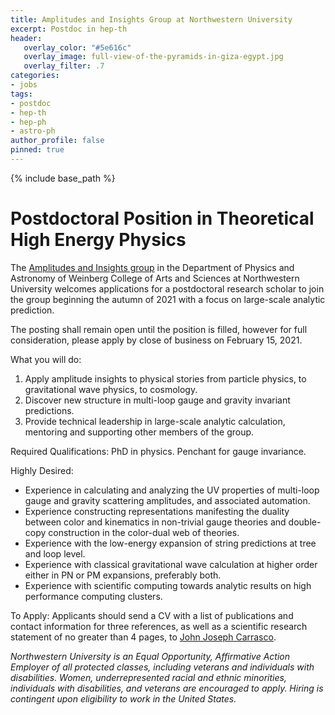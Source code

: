 ```yaml
---
title: Amplitudes and Insights Group at Northwestern University 
excerpt: Postdoc in hep-th 
header:
   overlay_color: "#5e616c"
   overlay_image: full-view-of-the-pyramids-in-giza-egypt.jpg
   overlay_filter: .7
categories:
- jobs
tags:
- postdoc
- hep-th
- hep-ph
- astro-ph
author_profile: false
pinned: true
---
```

{% include base_path %}

# Postdoctoral Position in Theoretical High Energy Physics

The [Amplitudes and Insights group](http://fancyphysics.org) in the Department of Physics and Astronomy of Weinberg College of Arts and Sciences at Northwestern University welcomes applications for a postdoctoral research scholar to join the group beginning the autumn of 2021 with a focus on large-scale analytic prediction. 

The posting shall remain open until the position is filled, however for full consideration, please apply by close of business on February 15, 2021.

What you will do:
1. Apply amplitude insights to physical stories from particle physics, to gravitational wave physics, to cosmology.
2. Discover new structure in multi-loop gauge and gravity invariant predictions.
3. Provide technical leadership in large-scale analytic calculation, mentoring and supporting other members of the group.

Required Qualifications: PhD in physics.  Penchant for gauge invariance.

Highly Desired: 
 - Experience in calculating and analyzing the UV properties of multi-loop gauge and gravity scattering amplitudes, and associated automation.
 - Experience constructing representations manifesting the duality between color and kinematics in non-trivial gauge theories and double-copy construction in the color-dual web of theories. 
 - Experience with the low-energy expansion of string predictions at tree and loop level.
 - Experience with classical gravitational wave calculation at higher order either in PN or PM expansions, preferably both.
 - Experience with scientific computing towards analytic results on high performance computing clusters.


To Apply:  Applicants should send a CV with a list of publications and contact information for three references, as well as a scientific research statement of no greater than 4 pages, to [John Joseph Carrasco](mailto:carrasco@northwestern.edu). 

*Northwestern University is an Equal Opportunity, Affirmative Action Employer of all protected classes, including veterans and individuals with disabilities. Women, underrepresented racial and ethnic minorities, individuals with disabilities, and veterans are encouraged to apply. Hiring is contingent upon eligibility to work in the United States.*


